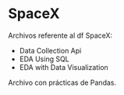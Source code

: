 # SpaceX
Archivos referente al df SpaceX:
  - Data Collection Api
  - EDA Using SQL
  - EDA with Data Visualization

Archivo con prácticas de Pandas.
